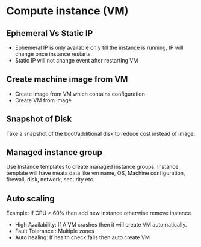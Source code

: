 # Compute instance (VM)
## Ephemeral Vs Static IP
- Ephemeral IP is only available only till the instance is running, IP will change once instance restarts.
- Static IP will not change event after restarting VM

## Create machine image from VM 
- Create image from VM which contains configuration
- Create VM from image

## Snapshot of Disk
 Take a snapshot of the boot/additional disk to reduce cost instead of image.

 ## Managed instance group
 Use Instance templates to create managed instance groups.
 Instance template will have meata data like vm name, OS, Machine configuration, firewall, disk, network, security etc.
 
 ## Auto scaling
 Example: if CPU > 60% then add new instance otherwise remove instance
- High Availability: If A VM crashes then it will create VM automatically.
- Fault Tolerance : Multiple zones
- Auto healing: If health check fails then auto create VM
